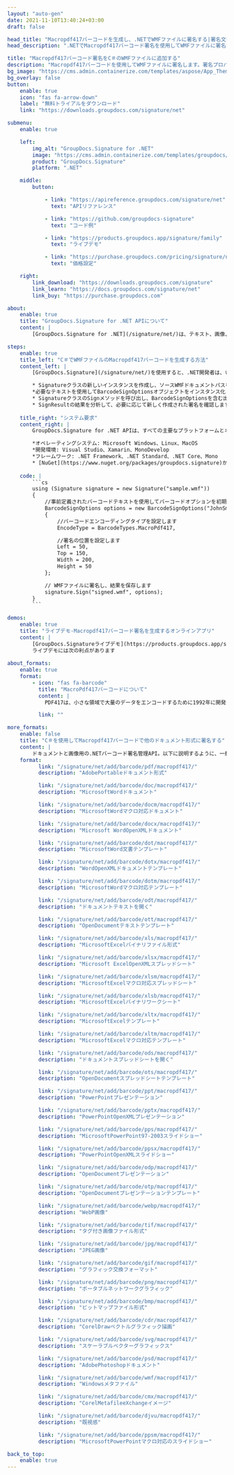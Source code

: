 ```yaml
---
layout: "auto-gen"
date: 2021-11-10T13:40:24+03:00
draft: false

head_title: "Macropdf417バーコードを生成し、.NETでWMFファイルに署名する|署名文書"
head_description: ".NETでMacropdf417バーコード署名を使用してWMFファイルに署名する-人気のあるビジネスドキュメントや画像ファイル形式にバーコードを追加します."

title: "Macropdf417バーコード署名をC＃のWMFファイルに追加する"
description: "Macropdf417バーコードを使用してWMFファイルに署名します。署名プロパティを操作し、ニーズに合ったドキュメント内で高度な署名オプションを設定します."
bg_image: "https://cms.admin.containerize.com/templates/aspose/App_Themes/V3/images/bg/header1.png"
bg_overlay: false
button:
    enable: true
    icon: "fas fa-arrow-down"
    label: "無料トライアルをダウンロード"
    link: "https://downloads.groupdocs.com/signature/net"

submenu:
    enable: true

    left:
        img_alt: "GroupDocs.Signature for .NET"
        image: "https://cms.admin.containerize.com/templates/groupdocs/images/product-logos/90x90-noborder/groupdocs-signature-net.png"
        product: "GroupDocs.Signature"
        platform: ".NET"

    middle:
        button:

            - link: "https://apireference.groupdocs.com/signature/net"
              text: "APIリファレンス"

            - link: "https://github.com/groupdocs-signature"
              text: "コード例"

            - link: "https://products.groupdocs.app/signature/family"
              text: "ライブデモ"

            - link: "https://purchase.groupdocs.com/pricing/signature/net"
              text: "価格設定"

    right:
        link_download: "https://downloads.groupdocs.com/signature"
        link_learn: "https://docs.groupdocs.com/signature/net"
        link_buy: "https://purchase.groupdocs.com"

about:
    enable: true
    title: "GroupDocs.Signature for .NET APIについて"
    content: |
        [GroupDocs.Signature for .NET](/signature/net/)は、テキスト、画像、バーコード、スタンプ、フォームフィールド、QRコード、メタデータなどのさまざまな署名タイプを使用してデジタルドキュメントに電子署名するネイティブ.NETAPIです。ユーザーは、PDF、Microsoft Word、Excelワークシート、PowerPointプレゼンテーション、Adobe Photoshop、メタファイル、および画像ファイル形式内のデジタル署名を追加、編集、検証、削除、および検索でき、必要に応じて署名プロパティをカスタマイズするための追加サポートがあります。

steps:
    enable: true
    title_left: "C＃でWMFファイルのMacropdf417バーコードを生成する方法"
    content_left: |
        [GroupDocs.Signature](/signature/net/)を使用すると、.NET開発者は、いくつかの簡単な手順を実行することで、アプリケーション内のWMFファイルにMacropdf417バーコードを簡単に追加できます。

        * Signatureクラスの新しいインスタンスを作成し、ソースWMFドキュメントパスをコンストラクターパラメーターとして渡します。
        *必要なテキストを使用してBarcodeSignOptionsオブジェクトをインスタンス化し、EncodeTypeプロパティをMacroPdf417に設定します。
        * SignatureクラスのSignメソッドを呼び出し、BarcodeSignOptionsを含む出力WMFファイル名を渡します。
        * SignResultの結果を分析して、必要に応じて新しく作成された署名を確認します。
        
    title_right: "システム要求"
    content_right: |
        GroupDocs.Signature for .NET APIは、すべての主要なプラットフォームとオペレーティングシステムでサポートされています。以下のコードを実行する前に、システムに次の前提条件がインストールされていることを確認してください。

        *オペレーティングシステム: Microsoft Windows、Linux、MacOS
        *開発環境: Visual Studio、Xamarin、MonoDevelop
        *フレームワーク: .NET Framework、.NET Standard、.NET Core、Mono
        * [NuGet](https://www.nuget.org/packages/groupdocs.signature)からGroupDocs.Signaturefor.NETの最新バージョンをダウンロードします
        
    code: |
        ```cs
        using (Signature signature = new Signature("sample.wmf"))
        {
            //事前定義されたバーコードテキストを使用してバーコードオプションを初期化します
            BarcodeSignOptions options = new BarcodeSignOptions("JohnSmith")
            {
                //バーコードエンコーディングタイプを設定します
                EncodeType = BarcodeTypes.MacroPdf417,

                //署名の位置を設定します
                Left = 50,
                Top = 150,
                Width = 200,
                Height = 50
            };

            // WMFファイルに署名し、結果を保存します 
            signature.Sign("signed.wmf", options);
        }
        ```
        
demos:
    enable: true
    title: "ライブデモ-Macropdf417バーコード署名を生成するオンラインアプリ"
    content: |
        [GroupDocs.Signatureライブデモ](https://products.groupdocs.app/signature/family)サイトにアクセスして、Macropdf417バーコードをWMFファイルに今すぐ追加します。  
        ライブデモには次の利点があります
        
about_formats:
    enable: true
    format:
        - icon: "fas fa-barcode"
          title: "MacroPdf417バーコードについて"
          content: |
            PDF417は、小さな領域で大量のデータをエンコードするために1992年に開発された2次元の可変長スタックシンボルです。その名前は、その形式に由来しています。17モジュールのコードワードに配置された4つのバー要素と4つのスペース要素を含むポータブルデータファイル（PDF）です。シンボルはパブリックドメインです。 PDF417は、政府発行の身分証明書（運転免許証など）、航空会社の搭乗券、切手、パッケージラベルなど、さまざまな設定で使用されます。

          link: ""

more_formats:
    enable: false
    title: "C＃を使用してMacropdf417バーコードで他のドキュメント形式に署名する"
    content: |
        ドキュメントと画像用の.NETバーコード署名管理API。以下に説明するように、一般的なファイル形式のいくつかにバーコード署名を追加します。
    format: 
          link: "/signature/net/add/barcode/pdf/macropdf417/"
          description: "AdobePortableドキュメント形式"

          link: "/signature/net/add/barcode/doc/macropdf417/"
          description: "MicrosoftWordドキュメント"

          link: "/signature/net/add/barcode/docm/macropdf417/"
          description: "MicrosoftWordマクロ対応ドキュメント"

          link: "/signature/net/add/barcode/docx/macropdf417/"
          description: "Microsoft WordOpenXMLドキュメント"

          link: "/signature/net/add/barcode/dot/macropdf417/"
          description: "MicrosoftWord文書テンプレート"

          link: "/signature/net/add/barcode/dotx/macropdf417/"
          description: "WordOpenXMLドキュメントテンプレート"

          link: "/signature/net/add/barcode/dotm/macropdf417/"
          description: "MicrosoftWordマクロ対応テンプレート"       

          link: "/signature/net/add/barcode/odt/macropdf417/"
          description: "ドキュメントテキストを開く"

          link: "/signature/net/add/barcode/ott/macropdf417/"
          description: "OpenDocumentテキストテンプレート"

          link: "/signature/net/add/barcode/xls/macropdf417/"
          description: "MicrosoftExcelバイナリファイル形式"

          link: "/signature/net/add/barcode/xlsx/macropdf417/"
          description: "Microsoft ExcelOpenXMLスプレッドシート"

          link: "/signature/net/add/barcode/xlsm/macropdf417/"
          description: "MicrosoftExcelマクロ対応スプレッドシート"

          link: "/signature/net/add/barcode/xlsb/macropdf417/"
          description: "MicrosoftExcelバイナリワークシート"

          link: "/signature/net/add/barcode/xltx/macropdf417/"
          description: "MicrosoftExcelテンプレート"

          link: "/signature/net/add/barcode/xltm/macropdf417/"
          description: "MicrosoftExcelマクロ対応テンプレート"

          link: "/signature/net/add/barcode/ods/macropdf417/"
          description: "ドキュメントスプレッドシートを開く"

          link: "/signature/net/add/barcode/ots/macropdf417/"
          description: "OpenDocumentスプレッドシートテンプレート"

          link: "/signature/net/add/barcode/ppt/macropdf417/"
          description: "PowerPointプレゼンテーション"

          link: "/signature/net/add/barcode/pptx/macropdf417/"
          description: "PowerPointOpenXMLプレゼンテーション"

          link: "/signature/net/add/barcode/pps/macropdf417/"
          description: "MicrosoftPowerPoint97-2003スライドショー"

          link: "/signature/net/add/barcode/ppsx/macropdf417/"
          description: "PowerPointOpenXMLスライドショー"                              

          link: "/signature/net/add/barcode/odp/macropdf417/"
          description: "OpenDocumentプレゼンテーション"

          link: "/signature/net/add/barcode/otp/macropdf417/"
          description: "OpenDocumentプレゼンテーションテンプレート"

          link: "/signature/net/add/barcode/webp/macropdf417/"
          description: "WebP画像"

          link: "/signature/net/add/barcode/tif/macropdf417/"
          description: "タグ付き画像ファイル形式"

          link: "/signature/net/add/barcode/jpg/macropdf417/"
          description: "JPEG画像"

          link: "/signature/net/add/barcode/gif/macropdf417/"
          description: "グラフィック交換フォーマット"

          link: "/signature/net/add/barcode/png/macropdf417/"
          description: "ポータブルネットワークグラフィック"

          link: "/signature/net/add/barcode/bmp/macropdf417/"
          description: "ビットマップファイル形式"

          link: "/signature/net/add/barcode/cdr/macropdf417/"
          description: "CorelDrawベクトルグラフィック描画"

          link: "/signature/net/add/barcode/svg/macropdf417/"
          description: "スケーラブルベクターグラフィックス"

          link: "/signature/net/add/barcode/psd/macropdf417/"
          description: "AdobePhotoshopドキュメント"

          link: "/signature/net/add/barcode/wmf/macropdf417/"
          description: "Windowsメタファイル"        

          link: "/signature/net/add/barcode/cmx/macropdf417/"
          description: "CorelMetafileeXchangeイメージ"

          link: "/signature/net/add/barcode/djvu/macropdf417/"
          description: "既視感"

          link: "/signature/net/add/barcode/ppsm/macropdf417/"
          description: "MicrosoftPowerPointマクロ対応のスライドショー"

back_to_top:
    enable: true
---
```

